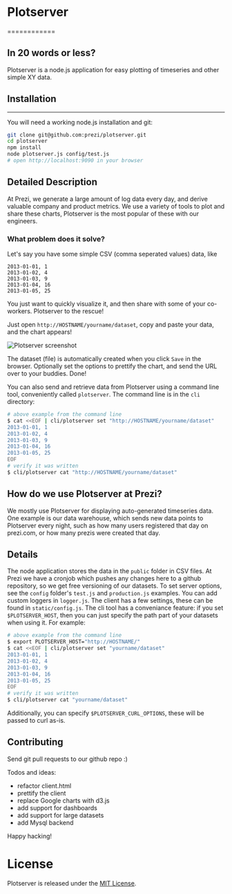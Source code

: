 # Plotserver
============

## In 20 words or less?

Plotserver is a node.js application for easy plotting of timeseries and other simple XY data.

## Installation
---

You will need a working node.js installation and git:

```bash
git clone git@github.com:prezi/plotserver.git
cd plotserver
npm install
node plotserver.js config/test.js
# open http://localhost:9090 in your browser
```

## Detailed Description

At Prezi, we generate a large amount of log data every day, and derive valuable company and product metrics.
We use a variety of tools to plot and share these charts, Plotserver is the most popular of these with our engineers.

### What problem does it solve?

Let's say you have some simple CSV (comma seperated values) data, like

    2013-01-01, 1
    2013-01-02, 4
    2013-01-03, 9
    2013-01-04, 16
    2013-01-05, 25

You just want to quickly visualize it, and then share with some of your co-workers. Plotserver to the rescue!

Just open `http://HOSTNAME/yourname/dataset`, copy and paste your data, and the chart appears!

![Plotserver screenshot](https://raw.github.com/prezi/plotserver/master/img/screenshot.png)

The dataset (file) is automatically created when you click `Save` in the browser.
Optionally set the options to prettify the chart, and send the URL over to your buddies.
Done!

You can also send and retrieve data from Plotserver using a command line tool, conveniently called `plotserver`.
The command line is in the `cli` directory:

```bash
# above example from the command line
$ cat <<EOF | cli/plotserver set "http://HOSTNAME/yourname/dataset"
2013-01-01, 1
2013-01-02, 4
2013-01-03, 9
2013-01-04, 16
2013-01-05, 25
EOF
# verify it was written
$ cli/plotserver cat "http://HOSTNAME/yourname/dataset"
```

## How do we use Plotserver at Prezi?

We mostly use Plotserver for displaying auto-generated timeseries data.
One example is our data warehouse, which sends new data points to Plotserver every night, such as how many users registered that day on prezi.com, or how many prezis were created that day.

## Details

The node application stores the data in the `public` folder in CSV files. At Prezi we have a cronjob which pushes any changes here to a github repository, so we get free versioning of our datasets.
To set server options, see the `config` folder's `test.js` and `production.js` examples. You can add custom loggers in `logger.js`.
The client has a few settings, these can be found in `static/config.js`.
The cli tool has a conveniance feature: if you set `$PLOTSERVER_HOST`, then you can just specify the path part of your datasets when using it. For example:

```bash
# above example from the command line
$ export PLOTSERVER_HOST="http://HOSTNAME/"
$ cat <<EOF | cli/plotserver set "yourname/dataset"
2013-01-01, 1
2013-01-02, 4
2013-01-03, 9
2013-01-04, 16
2013-01-05, 25
EOF
# verify it was written
$ cli/plotserver cat "yourname/dataset"
```

Additionally, you can specify `$PLOTSERVER_CURL_OPTIONS`, these will be passed to curl as-is.

## Contributing

Send git pull requests to our github repo :)

Todos and ideas:
- refactor client.html
- prettify the client
- replace Google charts with d3.js
- add support for dashboards
- add support for large datasets
- add Mysql backend

Happy hacking!

# License

Plotserver is released under the [MIT License](http://opensource.org/licenses/MIT).
